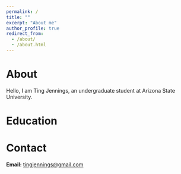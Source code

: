 ```yaml
---
permalink: /
title: ""
excerpt: "About me"
author_profile: true
redirect_from: 
  - /about/
  - /about.html
---
```


# About

Hello, I am Ting Jennings, an undergraduate student at Arizona State University.



# Education



# Contact

**Email:** tingjennings@gmail.com

